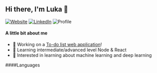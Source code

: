 ## Hi there, I'm Luka 👋


[![Website](https://img.shields.io/website?label=lukamircetic.ca&style=flat-square&url=https%3A%2F%2Flukamircetic.ca)](https://lukamircetic.ca)
[![LinkedIn](https://img.shields.io/badge/linkedin-lukamircetic-%230077B5.svg?&style=flat-square&logo=linkedin&logoColor=white)](https://linkedin.com/in/luka-mircetic)
![Profile](https://komarev.com/ghpvc/?username=lukamircetic&style=flat-square)

#### A little bit about me

- 🔭 Working on a [To-do list web application][repository]!
- 🌱 Learning intermediate/advanced level Node & React
- 🧠 Interested in learning about machine learning and deep learning

####Languages

[website]: https://lukamircetic.ca
[linkedin]: https://linkedin.com/in/luka-mircetic
[repository]: https://github.com/lukamircetic/TodoApp
